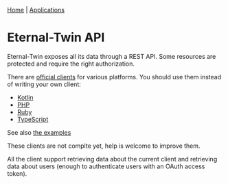 [Home](../index.md) | [Applications](./index.md)

# Eternal-Twin API

Eternal-Twin exposes all its data through a REST API.
Some resources are protected and require the right authorization.

There are [official clients](https://gitlab.com/eternal-twin/etwin/-/tree/master/clients)
for various platforms. You should use them instead of writing your own client:
- [Kotlin](https://gitlab.com/eternal-twin/etwin/-/tree/master/clients/kotlin)
- [PHP](https://gitlab.com/eternal-twin/etwin/-/tree/master/clients/php)
- [Ruby](https://gitlab.com/eternal-twin/etwin/-/tree/master/clients/ruby)
- [TypeScript](https://gitlab.com/eternal-twin/etwin/-/tree/master/clients/typescript)

See also [the examples](https://gitlab.com/eternal-twin/etwin/-/tree/master/examples)

These clients are not complte yet, help is welcome to improve them.

All the client support retrieving data about the current client and retrieving data about users
(enough to authenticate users with an OAuth access token).

